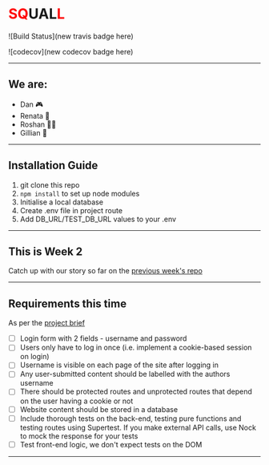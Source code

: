 # <font color="red">SQ</font>UAL<font color="red">L</font>

![Build Status](new travis badge here)

![codecov](new codecov badge here)

---

## We are:
* Dan 🎮
* Renata 🐰
* Roshan 🙆🏾
* Gillian 🍬

---

## Installation Guide

1. git clone this repo
2. `npm install` to set up node modules
3. Initialise a local database
4. Create .env file in project route
5. Add DB_URL/TEST_DB_URL values to your .env

---

## This is Week 2

Catch up with our story so far on the [previous week's repo](https://github.com/fac18/week6-coda-squall/)

---

## Requirements this time

As per the [project brief](https://github.com/foundersandcoders/master-reference/blob/master/coursebook/week-7/project.md)

- [ ] Login form with 2 fields - username and password
- [ ] Users only have to log in once (i.e. implement a cookie-based session on login)
- [ ] Username is visible on each page of the site after logging in
- [ ] Any user-submitted content should be labelled with the authors username
- [ ] There should be protected routes and unprotected routes that depend on the user having a cookie or not
- [ ] Website content should be stored in a database
- [ ] Include thorough tests on the back-end, testing pure functions and testing routes using Supertest. If you make external API calls, use Nock to mock the response for your tests
- [ ] Test front-end logic, we don't expect tests on the DOM

---

